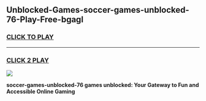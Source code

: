 
## Unblocked-Games-soccer-games-unblocked-76-Play-Free-bgagl
<h3>
<a href="https://premium76.site?title=soccer-games-unblocked-76&ref=09A">CLICK TO PLAY</a></h3>
<hr>

<h3>
<a href="https://premium76.site?title=soccer-games-unblocked-76&ref=09A">CLICK 2 PLAY</a>
  
</h3>

<a href="https://premium76.site?title=soccer-games-unblocked-76&ref=09A"><img src="https://clearcache.store/games.png"></a>


**soccer-games-unblocked-76 games unblocked: Your Gateway to Fun and Accessible Online Gaming**
